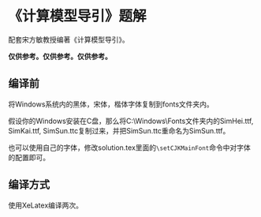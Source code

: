 # 《计算模型导引》题解

配套宋方敏教授编著《计算模型导引》。

**仅供参考。仅供参考。仅供参考。**

## 编译前

将Windows系统内的黑体，宋体，楷体字体复制到fonts文件夹内。

假设你的Windows安装在C盘，那么将C:\Windows\Fonts文件夹内的SimHei.ttf, SimKai.ttf, SimSun.ttc复制过来，并把SimSun.ttc重命名为SimSun.ttf。

也可以使用自己的字体，修改solution.tex里面的`\setCJKMainFont`命令中对字体的配置即可。

## 编译方式

使用XeLatex编译两次。
